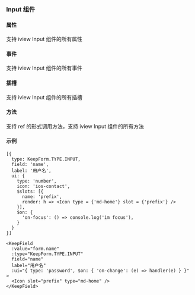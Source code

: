 ### Input 组件

#### 属性

支持 iview Input 组件的所有属性

#### 事件

支持 iview Input 组件的所有事件

#### 插槽

支持 iview Input 组件的所有插槽

#### 方法

支持 ref 的形式调用方法，支持 iview Input 组件的所有方法

#### 示例

```
[{
  type: KeepForm.TYPE.INPUT,
  field: 'name',
  label: '用户名',
  ui: {
    type: 'number',
    icon: 'ios-contact',
    $slots: [{
      name: 'prefix',
      render: h => <Icon type = {'md-home'} slot = {'prefix'} />
    }],
    $on: {
      'on-focus': () => console.log('im focus'),
    }
  }
}]

<KeepField 
  :value="form.name" 
  :type="KeepForm.TYPE.INPUT" 
  field="name" 
  label="用户名" 
  :ui="{ type: 'password', $on: { 'on-change': (e) => handler(e) } }"
>
  <Icon slot="prefix" type="md-home" />
</KeepField>
```